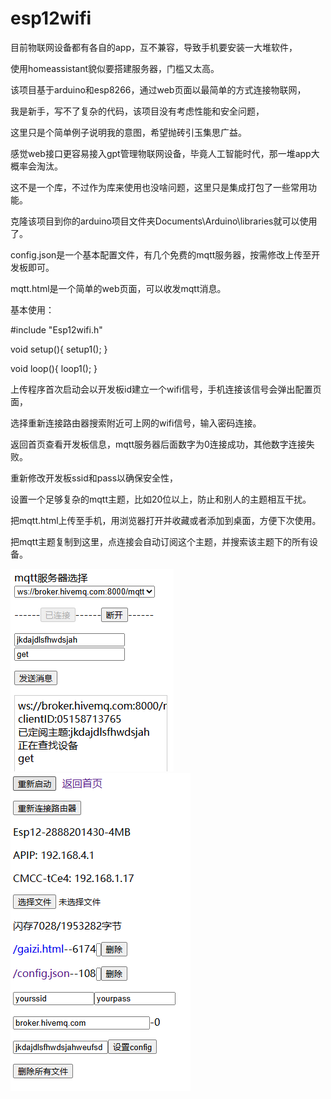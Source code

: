# esp12wifi

目前物联网设备都有各自的app，互不兼容，导致手机要安装一大堆软件，

使用homeassistant貌似要搭建服务器，门槛又太高。

该项目基于arduino和esp8266，通过web页面以最简单的方式连接物联网，

我是新手，写不了复杂的代码，该项目没有考虑性能和安全问题，

这里只是个简单例子说明我的意图，希望抛砖引玉集思广益。

感觉web接口更容易接入gpt管理物联网设备，毕竟人工智能时代，那一堆app大概率会淘汰。

这不是一个库，不过作为库来使用也没啥问题，这里只是集成打包了一些常用功能。

克隆该项目到你的arduino项目文件夹Documents\Arduino\libraries就可以使用了。

config.json是一个基本配置文件，有几个免费的mqtt服务器，按需修改上传至开发板即可。

mqtt.html是一个简单的web页面，可以收发mqtt消息。

基本使用：

#include "Esp12wifi.h"

void setup(){ setup1(); }

void loop(){ loop1(); }

上传程序首次启动会以开发板id建立一个wifi信号，手机连接该信号会弹出配置页面，

选择重新连接路由器搜索附近可上网的wifi信号，输入密码连接。

返回首页查看开发板信息，mqtt服务器后面数字为0连接成功，其他数字连接失败。

重新修改开发板ssid和pass以确保安全性，

设置一个足够复杂的mqtt主题，比如20位以上，防止和别人的主题相互干扰。

把mqtt.html上传至手机，用浏览器打开并收藏或者添加到桌面，方便下次使用。

把mqtt主题复制到这里，点连接会自动订阅这个主题，并搜索该主题下的所有设备。

![alt text](https://github.com/aiplayuser/esp12wifi/blob/main/image1.PNG)
![alt text](https://github.com/aiplayuser/esp12wifi/blob/main/image2.PNG)